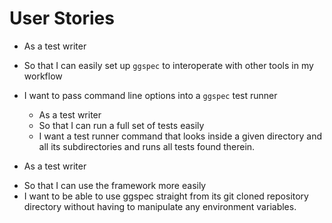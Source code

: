 # User Stories

  + As a test writer
  - So that I can easily set up `ggspec` to interoperate with other
    tools in my workflow
  - I want to pass command line options into a `ggspec` test runner

    + As a test writer
    - So that I can run a full set of tests easily
    - I want a test runner command that looks inside a given directory
      and all its subdirectories and runs all tests found therein.

  + As a test writer
  - So that I can use the framework more easily
  - I want to be able to use ggspec straight from its git cloned
    repository directory without having to manipulate any environment
    variables.

